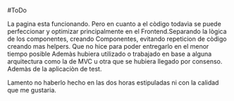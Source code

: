 #ToDo

La pagina esta funcionando. Pero en cuanto a el còdigo todavìa se puede perfeccionar y optimizar principalmente en el Frontend.Separando la lògica de los componentes, creando Componentes, evitando repeticion de còdigo creando mas helpers. Que no hice para poder entregarlo en el menor tiempo posible
Ademàs hubiera utilizado o trabajado en base a alguna arquitectura como la  de MVC u otra que se hubiera llegado por consenso. Ademàs de la aplicaciòn de test.

Lamento no haberlo hecho en las dos horas estipuladas ni con la calidad que me gustaria. 
